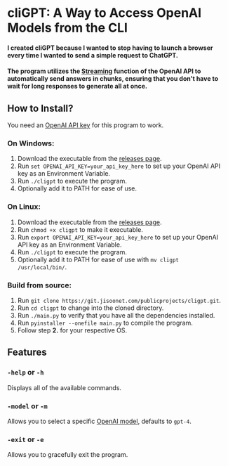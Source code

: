 # cliGPT: A Way to Access OpenAI Models from the CLI
#### I created cliGPT because I wanted to stop having to launch a browser every time I wanted to send a simple request to ChatGPT.

#### The program utilizes the [Streaming](https://platform.openai.com/docs/api-reference/streaming) function of the OpenAI API to automatically send answers in chunks, ensuring that you don't have to wait for long responses to generate all at once.

## How to Install?
You need an [OpenAI API key](https://platform.openai.com/api-keys) for this program to work.

### On Windows:
1. Download the executable from the [releases page](https://git.jisoonet.com/publicprojects/cligpt/-/releases).
2. Run `set OPENAI_API_KEY=your_api_key_here` to set up your OpenAI API key as an Environment Variable.
3. Run `./cligpt` to execute the program.
4. Optionally add it to PATH for ease of use.

### On Linux:
1. Download the executable from the [releases page](https://git.jisoonet.com/publicprojects/cligpt/-/releases).
2. Run `chmod +x cligpt` to make it executable.
3. Run `export OPENAI_API_KEY=your_api_key_here` to set up your OpenAI API key as an Environment Variable.
4. Run `./cligpt` to execute the program.
5. Optionally add it to PATH for ease of use with `mv cligpt /usr/local/bin/`.

### Build from source:
1. Run `git clone https://git.jisoonet.com/publicprojects/cligpt.git`.
2. Run `cd cligpt` to change into the cloned directory.
3. Run `./main.py` to verify that you have all the dependencies installed.
4. Run `pyinstaller --onefile main.py` to compile the program.
5. Follow step **2.** for your respective OS.

## Features

### `-help` or `-h`
Displays all of the available commands.

### `-model` or `-m`
Allows you to select a specific [OpenAI model](https://platform.openai.com/docs/models), defaults to `gpt-4`.

### `-exit` or `-e`
Allows you to gracefully exit the program.
